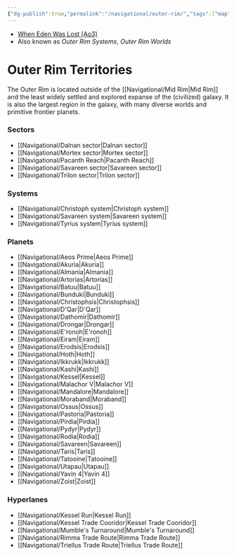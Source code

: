 ```yaml
---
{"dg-publish":true,"permalink":"/navigational/outer-rim/","tags":["map","region","rimma","kessel","triellus","western"]}
---
```


- [When Eden Was Lost (Ao3)](https://archiveofourown.org/works/19334440/chapters/45992584)
- Also known as *Outer Rim Systems*, *Outer Rim Worlds*
# Outer Rim Territories

The Outer Rim is located outside of the [[Navigational/Mid Rim\|Mid Rim]] and the least widely settled and explored expanse of the (civilized) galaxy. It is also the largest region in the galaxy, with many diverse worlds and primitive frontier planets. 

### Sectors
- [[Navigational/Dalnan sector\|Dalnan sector]]
- [[Navigational/Mortex sector\|Mortex sector]]
- [[Navigational/Pacanth Reach\|Pacanth Reach]]
- [[Navigational/Savareen sector\|Savareen sector]]
- [[Navigational/Trilon sector\|Trilon sector]]

### Systems
- [[Navigational/Christoph system\|Christoph system]]
- [[Navigational/Savareen system\|Savareen system]]
- [[Navigational/Tyrius system\|Tyrius system]]

### Planets
- [[Navigational/Aeos Prime\|Aeos Prime]]
- [[Navigational/Akuria\|Akuria]]
- [[Navigational/Almania\|Almania]]
- [[Navigational/Artorias\|Artorias]]
- [[Navigational/Batuu\|Batuu]]
- [[Navigational/Bunduki\|Bunduki]]
- [[Navigational/Christophsis\|Christophsis]]
- [[Navigational/D'Qar\|D'Qar]]
- [[Navigational/Dathomir\|Dathomir]]
- [[Navigational/Drongar\|Drongar]]
- [[Navigational/E'ronoh\|E'ronoh]]
- [[Navigational/Eiram\|Eiram]]
- [[Navigational/Erodsis\|Erodsis]]
- [[Navigational/Hoth\|Hoth]]
- [[Navigational/Ikkrukk\|Ikkrukk]]
- [[Navigational/Kashi\|Kashi]]
- [[Navigational/Kessel\|Kessel]]
- [[Navigational/Malachor V\|Malachor V]]
- [[Navigational/Mandalore\|Mandalore]]
- [[Navigational/Moraband\|Moraband]]
- [[Navigational/Ossus\|Ossus]]
- [[Navigational/Pastoria\|Pastoria]]
- [[Navigational/Pirdia\|Pirdia]]
- [[Navigational/Pydyr\|Pydyr]]
- [[Navigational/Rodia\|Rodia]]
- [[Navigational/Savareen\|Savareen]]
- [[Navigational/Taris\|Taris]]
- [[Navigational/Tatooine\|Tatooine]]
- [[Navigational/Utapau\|Utapau]]
- [[Navigational/Yavin 4\|Yavin 4]]
- [[Navigational/Zoist\|Zoist]]

### Hyperlanes
- [[Navigational/Kessel Run\|Kessel Run]]
- [[Navigational/Kessel Trade Cooridor\|Kessel Trade Cooridor]]
- [[Navigational/Mumble's Turnaround\|Mumble's Turnaround]]
- [[Navigational/Rimma Trade Route\|Rimma Trade Route]]
- [[Navigational/Triellus Trade Route\|Triellus Trade Route]]
